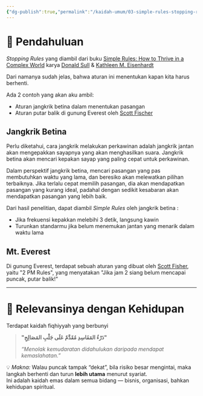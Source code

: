 ```yaml
---
{"dg-publish":true,"permalink":"/kaidah-umum/03-simple-rules-stopping-rules/","noteIcon":"","updated":"2025-11-01T09:17:27.049+07:00"}
---
```


# 🔰 Pendahuluan
*Stopping Rules* yang diambil dari buku [Simple Rules: How to Thrive in a Complex World](https://www.goodreads.com/book/show/22749823-simple-rules) karya [Donald Sull](https://www.goodreads.com/author/show/598683.Donald_Sull) & [Kathleen M. Eisenhardt](https://www.goodreads.com/author/show/434711.Kathleen_M_Eisenhardt) 

Dari namanya sudah jelas, bahwa aturan ini menentukan kapan kita harus berhenti.

Ada 2 contoh yang akan aku ambil:
- Aturan jangkrik betina dalam menentukan pasangan
- Aturan putar balik di gunung Everest oleh [Scott Fischer](https://en.wikipedia.org/wiki/Scott_Fischer)

## Jangkrik Betina
Perlu diketahui, cara jangkrik melakukan perkawinan adalah jangkrik jantan akan mengepakkan sayapnya yang akan menghasilkan suara. Jangkrik betina akan mencari kepakan sayap yang paling cepat untuk perkawinan.

Dalam perspektif jangkrik betina, mencari pasangan yang pas membutuhkan waktu yang lama, dan beresiko akan melewatkan pilihan terbaiknya.
Jika terlalu cepat memilih pasangan, dia akan mendapatkan pasangan yang kurang ideal, padahal dengan sedikit kesabaran akan mendapatkan pasangan yang lebih baik.

Dari hasil penelitian, dapat diambil *Simple Rules* oleh jangkrik betina :
- Jika frekuensi kepakkan melebihi 3 detik, langsung kawin
- Turunkan standarmu jika belum menemukan jantan yang menarik dalam waktu lama

## Mt. Everest
Di gunung Everest, terdapat sebuah aturan yang dibuat oleh [Scott Fisher](https://en.wikipedia.org/wiki/Scott_Fischer), yaitu "2 PM Rules", yang menyatakan "Jika jam 2 siang belum mencapai puncak, putar balik!" 

_____
# 🏡 Relevansinya dengan Kehidupan

Terdapat kaidah fiqhiyyah yang berbunyi

> **"دَرْءُ المَفَاسِدِ مُقَدَّمٌ عَلَى جَلْبِ المَصَالِحِ"**
> 
> _“Menolak kemudaratan didahulukan daripada mendapat kemaslahatan.”_

💡 _Makna:_ Walau puncak tampak “dekat”, bila risiko besar mengintai, maka langkah berhenti dan turun **lebih utama** menurut syariat.  
Ini adalah kaidah emas dalam semua bidang — bisnis, organisasi, bahkan kehidupan spiritual.